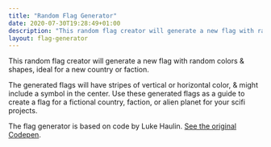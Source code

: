 ```yaml
---
title: "Random Flag Generator"
date: 2020-07-30T19:28:49+01:00
description: "This random flag creator will generate a new flag with random colors & shapes, ideal for a new country or faction"
layout: flag-generator
---
```


This random flag creator will generate a new flag with random colors & shapes, ideal for a new country or faction. 

The generated flags will have stripes of vertical or horizontal color, & might include a symbol in the center. Use these generated flags as a guide to create a flag for a fictional country, faction, or alien planet for your scifi projects. 

The flag generator is based on code by Luke Haulin. <a href="https://codepen.io/haulin/pen/pBrpRG">See the original Codepen</a>.